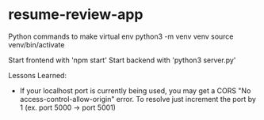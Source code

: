 # resume-review-app

Python commands to make virtual env
python3 -m venv venv
source venv/bin/activate

Start frontend with 'npm start'
Start backend with 'python3 server.py'

Lessons Learned:
- If your localhost port is currently being used, you may get a CORS "No access-control-allow-origin" error. To resolve just increment the port by 1 (ex. port 5000 -> port 5001)
